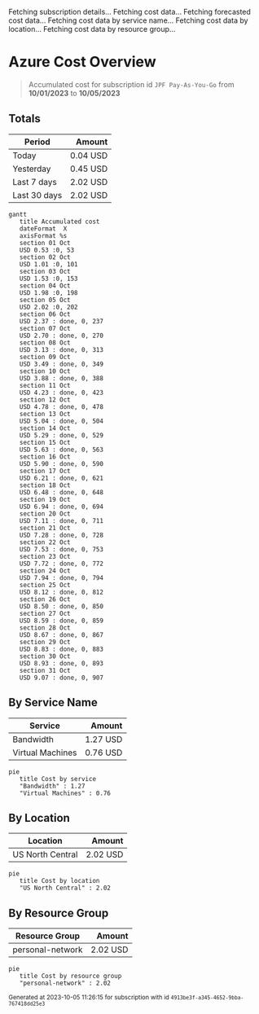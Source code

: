 Fetching subscription details...
Fetching cost data...
Fetching forecasted cost data...
Fetching cost data by service name...
Fetching cost data by location...
Fetching cost data by resource group...
# Azure Cost Overview

> Accumulated cost for subscription id `JPF Pay-As-You-Go` from **10/01/2023** to **10/05/2023**

## Totals

|Period|Amount|
|---|---:|
|Today|0.04 USD|
|Yesterday|0.45 USD|
|Last 7 days|2.02 USD|
|Last 30 days|2.02 USD|

```mermaid
gantt
   title Accumulated cost
   dateFormat  X
   axisFormat %s
   section 01 Oct
   USD 0.53 :0, 53
   section 02 Oct
   USD 1.01 :0, 101
   section 03 Oct
   USD 1.53 :0, 153
   section 04 Oct
   USD 1.98 :0, 198
   section 05 Oct
   USD 2.02 :0, 202
   section 06 Oct
   USD 2.37 : done, 0, 237
   section 07 Oct
   USD 2.70 : done, 0, 270
   section 08 Oct
   USD 3.13 : done, 0, 313
   section 09 Oct
   USD 3.49 : done, 0, 349
   section 10 Oct
   USD 3.88 : done, 0, 388
   section 11 Oct
   USD 4.23 : done, 0, 423
   section 12 Oct
   USD 4.78 : done, 0, 478
   section 13 Oct
   USD 5.04 : done, 0, 504
   section 14 Oct
   USD 5.29 : done, 0, 529
   section 15 Oct
   USD 5.63 : done, 0, 563
   section 16 Oct
   USD 5.90 : done, 0, 590
   section 17 Oct
   USD 6.21 : done, 0, 621
   section 18 Oct
   USD 6.48 : done, 0, 648
   section 19 Oct
   USD 6.94 : done, 0, 694
   section 20 Oct
   USD 7.11 : done, 0, 711
   section 21 Oct
   USD 7.28 : done, 0, 728
   section 22 Oct
   USD 7.53 : done, 0, 753
   section 23 Oct
   USD 7.72 : done, 0, 772
   section 24 Oct
   USD 7.94 : done, 0, 794
   section 25 Oct
   USD 8.12 : done, 0, 812
   section 26 Oct
   USD 8.50 : done, 0, 850
   section 27 Oct
   USD 8.59 : done, 0, 859
   section 28 Oct
   USD 8.67 : done, 0, 867
   section 29 Oct
   USD 8.83 : done, 0, 883
   section 30 Oct
   USD 8.93 : done, 0, 893
   section 31 Oct
   USD 9.07 : done, 0, 907
```

## By Service Name

|Service|Amount|
|---|---:|
|Bandwidth|1.27 USD|
|Virtual Machines|0.76 USD|

```mermaid
pie
   title Cost by service
   "Bandwidth" : 1.27
   "Virtual Machines" : 0.76
```

## By Location

|Location|Amount|
|---|---:|
|US North Central|2.02 USD|

```mermaid
pie
   title Cost by location
   "US North Central" : 2.02
```

## By Resource Group

|Resource Group|Amount|
|---|---:|
|personal-network|2.02 USD|

```mermaid
pie
   title Cost by resource group
   "personal-network" : 2.02
```

<sup>Generated at 2023-10-05 11:26:15 for subscription with id `4913be3f-a345-4652-9bba-767418dd25e3`</sup>
